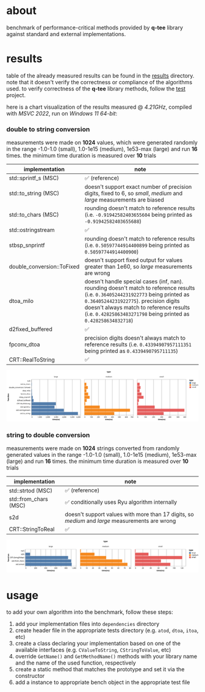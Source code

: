 # about
benchmark of performance-critical methods provided by **q-tee** library against standard and external implementations.

# results
table of the already measured results can be found in the [results](./results) directory.
note that it doesn't verify the correctness or compliance of the algorithms used. to verify correctness of the **q-tee** library methods, follow the [test](https://github.com/q-tee/test/) project.

here is a chart visualization of the results measured @ *4.21GHz*, compiled with *MSVC 2022*, run on *Windows 11 64-bit*:
### double to string conversion
measurements were made on **1024** values, which were generated randomly in the range -1.0-1.0 (small), 1.0-1e15 (medium), 1e53-max (large) and run **16** times. the minimum time duration is measured over **10** trials

implementation             | note
-------------------------- | ----
std::sprintf_s (MSC)       | :white_check_mark: (reference)
std::to_string (MSC)       | doesn't support exact number of precision digits, fixed to 6, so *small*, *medium* and *large* measurements are biased
std::to_chars (MSC)        | rounding doesn't match to reference results (i.e. `-0.91942582403655604` being printed as `-0.91942582403655688`)
std::ostringstream         | :white_check_mark:
stbsp_snprintf             | rounding doesn't match to reference results (i.e. `0.50597744914400899` being printed as `0.50597744914400900`)
double_conversion::ToFixed | doesn't support fixed output for values greater than 1e60, so *large* measurements are wrong
dtoa_milo                  | doesn't handle special cases (inf, nan). rounding doesn't match to reference results (i.e. `0.36405244231922773` being printed as `0.36405244231922775`). precision digits doesn't always match to reference results (i.e. `0.42825863483271798` being printed as `0.428258634832718`)
d2fixed_buffered           | :white_check_mark:
fpconv_dtoa                | precision digits doesn't always match to reference results (i.e. `0.43394907957111351` being printed as `0.4339490795711135`)
CRT::RealToString          | :white_check_mark:

![visualization](./results/dtoa/visualization-release-vc2022-win64.svg)

### string to double conversion
measurements were made on **1024** strings converted from randomly generated values in the range -1.0-1.0 (small), 1.0-1e15 (medium), 1e53-max (large) and run **16** times. the minimum time duration is measured over **10** trials

implementation             | note
-------------------------- | ----
std::strtod (MSC)          | :white_check_mark: (reference)
std::from_chars (MSC)      | :white_check_mark: conditionally uses Ryu algorithm internally
s2d                        | doesn't support values with more than 17 digits, so *medium* and *large* measurements are wrong
CRT::StringToReal          | :white_check_mark:

![visualization](./results/atod/visualization-release-vc2022-win64.svg)

# usage
to add your own algorithm into the benchmark, follow these steps:
1. add your implementation files into `dependencies` directory
2. create header file in the appropriate tests directory (e.g. `atod`, `dtoa`, `itoa`, etc)
3. create a class declaring your implementation based on one of the available interfaces (e.g. `CValueToString`, `CStringToValue`, etc)
4. override `GetName()` and `GetMethodName()` methods with your library name and the name of the used function, respectively
5. create a static method that matches the prototype and set it via the constructor
6. add a instance to appropriate bench object in the appropriate test file
